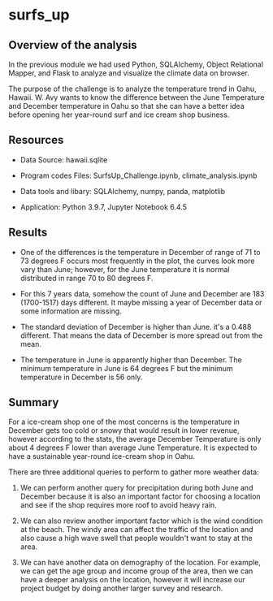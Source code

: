 # surfs_up
## Overview of the analysis

In the previous module we had used Python, SQLAlchemy, Object Relational Mapper, and Flask to analyze and visualize the climate data on browser.

The purpose of the challenge is to analyze the temperature trend in Oahu, Hawaii. W. Avy wants to know the difference between the June Temperature and December temperature in Oahu so that she can have a better idea before opening her year-round surf and ice cream shop business.

## Resources

- Data Source: hawaii.sqlite

- Program codes Files: SurfsUp_Challenge.ipynb, climate_analysis.ipynb

- Data tools and libary: SQLAlchemy, numpy, panda, matplotlib    

- Application: Python 3.9.7, Jupyter Notebook 6.4.5

## Results

- One of the differences is the temperature in December of range of 71 to 73 degrees F occurs most frequently in the plot, the curves look more vary than June; however, for the June temperature it is normal distributed in range 70 to 80 degrees F.  

- For this 7 years data, somehow the count of June and December are 183 (1700-1517) days different. It maybe missing a year of December data or some information are missing.

- The standard deviation of December is higher than June. it's a 0.488 different. That means the data of December is more spread out from the mean.

- The temperature in June is apparently higher than December. The minimum temperature in June is 64 degrees F but the minimum temperature in December is 56 only.


## Summary

For a ice-cream shop one of the most concerns is the temperature in December gets too cold or snowy that would result in lower revenue, however according to the stats, the average December Temperature is only about 4 degrees F lower than average June Temperature. It is expected to have a sustainable year-round ice-cream shop in Oahu.

There are three additional queries to perform to gather more weather data:

1. We can perform another query for precipitation during both June and December because it is also an important factor for choosing a location and see if the shop requires more roof to avoid heavy rain.

2. We can also review another important factor which is the wind condition at the beach. The windy area can affect the traffic of the location and also cause a high wave swell that people wouldn't want to stay at the area.

3. We can have another data on demography of the location. For example, we can get the age group and income group of the area, then we can have a deeper analysis on the location, however it will increase our project budget by doing another larger survey and research.


